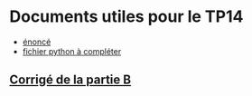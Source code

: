 # Documents utiles pour le TP14
* [énoncé](https://github.com/thfruchart/sio1/blob/master/TP14/TP14_PACMAN.pdf)
* [fichier python à compléter](https://github.com/thfruchart/sio1/blob/master/TP14/pacman_A_COMPLETER.py)
## [Corrigé de la partie B](https://github.com/thfruchart/sio1/tree/master/TP14/CORRIGE)
